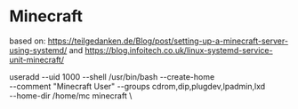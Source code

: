 # Minecraft

based on:
https://teilgedanken.de/Blog/post/setting-up-a-minecraft-server-using-systemd/
and
https://blog.infoitech.co.uk/linux-systemd-service-unit-minecraft/


useradd --uid 1000 --shell /usr/bin/bash --create-home \
--comment "Minecraft User" --groups cdrom,dip,plugdev,lpadmin,lxd \
--home-dir /home/mc  minecraft \

